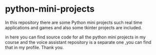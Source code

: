 # python-mini-projects
In this repository there are some Python mini projects such real time applications and games and also some tkinter projects are included.

in here you can find source code for all the python mini projects in my course and the voice assistant repository is a separate one ,you can find that in my profile.
Thank you.
